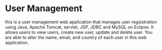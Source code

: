# User Management

this is a user management web application that manages user regsistration using Java, Apache Tomcat, servlet, JSP, JDBC and MySQL on Eclipse.
It allows users to view users, create new user, update and delete user.
You are able to alter the name, email, and country of each user in this web application.
